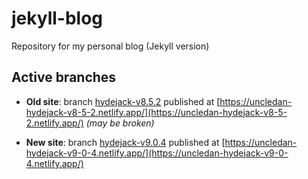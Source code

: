 # jekyll-blog
Repository for my personal blog (Jekyll version)

## Active branches

* **Old site**: branch [hydejack-v8.5.2](https://github.com/UncleDan/uncledan.github.io/tree/hydejack-v8.5.2) published at [https://uncledan-hydejack-v8-5-2.netlify.app/](https://uncledan-hydejack-v8-5-2.netlify.app/) *(may be broken)*

* **New site**: branch [hydejack-v9.0.4](https://github.com/UncleDan/uncledan.github.io/tree/hydejack-v9.0.4) published at [https://uncledan-hydejack-v9-0-4.netlify.app/](https://uncledan-hydejack-v9-0-4.netlify.app/)

